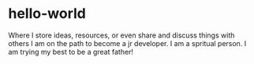 # hello-world
Where I store ideas, resources, or even share and discuss things with others
I am on the path to become a jr developer.
I am a spritual person.
I am trying my best to be a great father!
